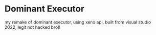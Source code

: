 # Dominant Executor
my remake of dominant executor, using xeno api, built from visual studio 2022,
legit not hacked bro!!